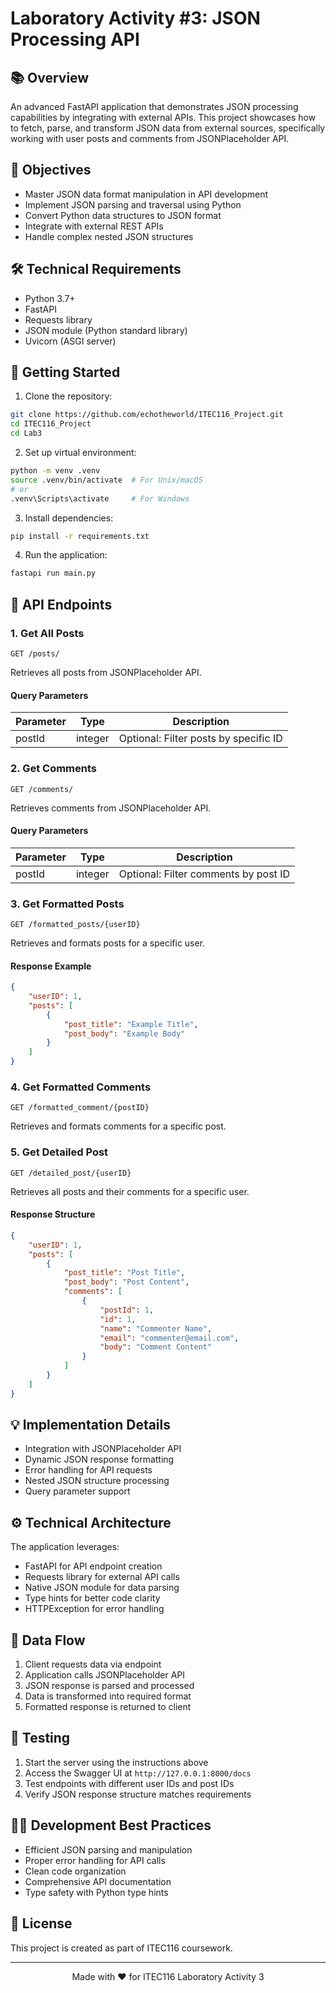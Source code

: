 # Laboratory Activity #3: JSON Processing API

## 📚 Overview
An advanced FastAPI application that demonstrates JSON processing capabilities by integrating with external APIs. This project showcases how to fetch, parse, and transform JSON data from external sources, specifically working with user posts and comments from JSONPlaceholder API.

## 🎯 Objectives
- Master JSON data format manipulation in API development
- Implement JSON parsing and traversal using Python
- Convert Python data structures to JSON format
- Integrate with external REST APIs
- Handle complex nested JSON structures

## 🛠 Technical Requirements
- Python 3.7+
- FastAPI
- Requests library
- JSON module (Python standard library)
- Uvicorn (ASGI server)

## 🚀 Getting Started
1. Clone the repository:
```bash
git clone https://github.com/echotheworld/ITEC116_Project.git
cd ITEC116_Project
cd Lab3
```

2. Set up virtual environment:
```bash
python -m venv .venv
source .venv/bin/activate  # For Unix/macOS
# or
.venv\Scripts\activate     # For Windows
```

3. Install dependencies:
```bash
pip install -r requirements.txt
```

4. Run the application:
```bash
fastapi run main.py
```

## 📡 API Endpoints

### 1. Get All Posts
```http
GET /posts/
```
Retrieves all posts from JSONPlaceholder API.

#### Query Parameters
| Parameter | Type | Description |
|-----------|------|-------------|
| postId | integer | Optional: Filter posts by specific ID |

### 2. Get Comments
```http
GET /comments/
```
Retrieves comments from JSONPlaceholder API.

#### Query Parameters
| Parameter | Type | Description |
|-----------|------|-------------|
| postId | integer | Optional: Filter comments by post ID |

### 3. Get Formatted Posts
```http
GET /formatted_posts/{userID}
```
Retrieves and formats posts for a specific user.

#### Response Example
```json
{
    "userID": 1,
    "posts": [
        {
            "post_title": "Example Title",
            "post_body": "Example Body"
        }
    ]
}
```

### 4. Get Formatted Comments
```http
GET /formatted_comment/{postID}
```
Retrieves and formats comments for a specific post.

### 5. Get Detailed Post
```http
GET /detailed_post/{userID}
```
Retrieves all posts and their comments for a specific user.

#### Response Structure
```json
{
    "userID": 1,
    "posts": [
        {
            "post_title": "Post Title",
            "post_body": "Post Content",
            "comments": [
                {
                    "postId": 1,
                    "id": 1,
                    "name": "Commenter Name",
                    "email": "commenter@email.com",
                    "body": "Comment Content"
                }
            ]
        }
    ]
}
```

## 💡 Implementation Details
- Integration with JSONPlaceholder API
- Dynamic JSON response formatting
- Error handling for API requests
- Nested JSON structure processing
- Query parameter support

## ⚙️ Technical Architecture
The application leverages:
- FastAPI for API endpoint creation
- Requests library for external API calls
- Native JSON module for data parsing
- Type hints for better code clarity
- HTTPException for error handling

## 🔄 Data Flow
1. Client requests data via endpoint
2. Application calls JSONPlaceholder API
3. JSON response is parsed and processed
4. Data is transformed into required format
5. Formatted response is returned to client

## 🧪 Testing
1. Start the server using the instructions above
2. Access the Swagger UI at `http://127.0.0.1:8000/docs`
3. Test endpoints with different user IDs and post IDs
4. Verify JSON response structure matches requirements

## 👨‍💻 Development Best Practices
- Efficient JSON parsing and manipulation
- Proper error handling for API calls
- Clean code organization
- Comprehensive API documentation
- Type safety with Python type hints

## 📝 License
This project is created as part of ITEC116 coursework.

---

<div align="center">
Made with ❤️ for ITEC116 Laboratory Activity 3
</div> 
